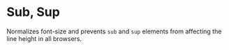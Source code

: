 # Sub, Sup

Normalizes font-size and prevents `sub` and `sup` elements from affecting the line height in all browsers.